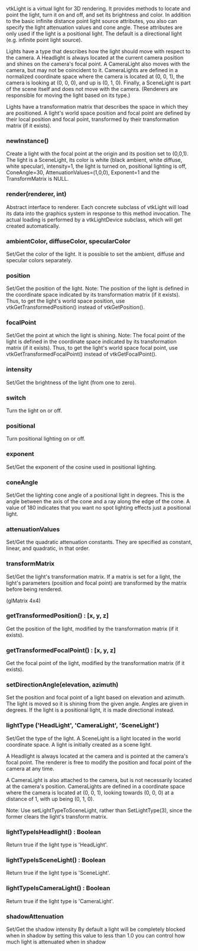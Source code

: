 vtkLight is a virtual light for 3D rendering. It provides methods to locate
and point the light, turn it on and off, and set its brightness and color.
In addition to the basic infinite distance point light source attributes,
you also can specify the light attenuation values and cone angle.
These attributes are only used if the light is a positional light.
The default is a directional light (e.g. infinite point light source).

Lights have a type that describes how the light should move with respect
to the camera.  A Headlight is always located at the current camera position
and shines on the camera's focal point.  A CameraLight also moves with
the camera, but may not be coincident to it.  CameraLights are defined
in a normalized coordinate space where the camera is located at (0, 0, 1),
the camera is looking at (0, 0, 0), and up is (0, 1, 0).  Finally, a
SceneLight is part of the scene itself and does not move with the camera.
(Renderers are responsible for moving the light based on its type.)

Lights have a transformation matrix that describes the space in which
they are positioned.  A light's world space position and focal point
are defined by their local position and focal point, transformed by
their transformation matrix (if it exists).

### newInstance()

Create a light with the focal point at the origin and its position
set to (0,0,1). The light is a SceneLight, its color is white
(black ambient, white diffuse, white specular),
intensity=1, the light is turned on, positional lighting is off,
ConeAngle=30, AttenuationValues=(1,0,0), Exponent=1 and the
TransformMatrix is NULL.

### render(renderer, int)

Abstract interface to renderer. Each concrete subclass of vtkLight
will load its data into the graphics system in response to this method
invocation. The actual loading is performed by a vtkLightDevice
subclass, which will get created automatically.

### ambientColor, diffuseColor, specularColor

Set/Get the color of the light. It is possible to set the ambient,
diffuse and specular colors separately.

### position

Set/Get the position of the light.
Note: The position of the light is defined in the coordinate
space indicated by its transformation matrix (if it exists).
Thus, to get the light's world space position, use
vtkGetTransformedPosition() instead of vtkGetPosition().

### focalPoint

Set/Get the point at which the light is shining.
Note: The focal point of the light is defined in the coordinate
space indicated by its transformation matrix (if it exists).
Thus, to get the light's world space focal point, use
vtkGetTransformedFocalPoint() instead of vtkGetFocalPoint().

### intensity

Set/Get the brightness of the light (from one to zero).

### switch

Turn the light on or off.

### positional

Turn positional lighting on or off.

### exponent

Set/Get the exponent of the cosine used in positional lighting.

### coneAngle

Set/Get the lighting cone angle of a positional light in degrees.
This is the angle between the axis of the cone and a ray along the edge of
the cone.
A value of 180 indicates that you want no spot lighting effects
just a positional light.

### attenuationValues

Set/Get the quadratic attenuation constants. They are specified as
constant, linear, and quadratic, in that order.

### transformMatrix

Set/Get the light's transformation matrix.  If a matrix is set for
a light, the light's parameters (position and focal point) are
transformed by the matrix before being rendered.

(glMatrix 4x4)

### getTransformedPosition() : [x, y, z]

Get the position of the light, modified by the transformation matrix
(if it exists).

### getTransformedFocalPoint() : [x, y, z]

Get the focal point of the light, modified by the transformation matrix
(if it exists).

### setDirectionAngle(elevation, azimuth)

Set the position and focal point of a light based on elevation and
azimuth.  The light is moved so it is shining from the given angle.
Angles are given in degrees.  If the light is a
positional light, it is made directional instead.

### lightType ('HeadLight', 'CameraLight', 'SceneLight')

Set/Get the type of the light.
A SceneLight is a light located in the world coordinate space.  A light
is initially created as a scene light.

A Headlight is always located at the camera and is pointed at the
camera's focal point.  The renderer is free to modify the position and
focal point of the camera at any time.

A CameraLight is also attached to the camera, but is not necessarily
located at the camera's position.  CameraLights are defined in a
coordinate space where the camera is located at (0, 0, 1), looking
towards (0, 0, 0) at a distance of 1, with up being (0, 1, 0).

Note: Use setLightTypeToSceneLight, rather than SetLightType(3), since
the former clears the light's transform matrix.

### lightTypeIsHeadlight() : Boolean

Return true if the light type is 'HeadLight'.

### lightTypeIsSceneLight() : Boolean

Return true if the light type is 'SceneLight'.

### lightTypeIsCameraLight() : Boolean

Return true if the light type is 'CameraLight'.

### shadowAttenuation

Set/Get the shadow intensity
By default a light will be completely blocked when in shadow
by setting this value to less than 1.0 you can control how much
light is attenuated when in shadow

